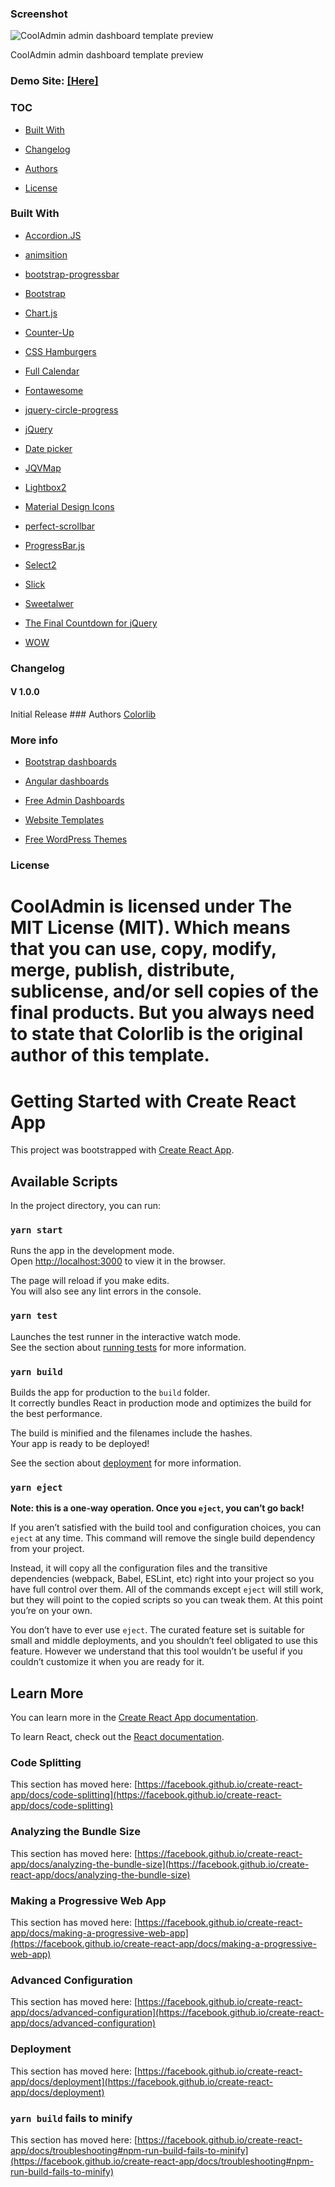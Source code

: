 ### Screenshot

![CoolAdmin admin dashboard template preview](media/9606031aabebde32fa96edeff071a132.jpg)

CoolAdmin admin dashboard template preview

### Demo Site: [[Here]](https://colorlib.com/polygon/cooladmin/index.html)

### TOC

- [Built With](#built-with)

- [Changelog](#changelog)

- [Authors](#authors)

- [License](#license)

### Built With

- [Accordion.JS](https://github.com/awps/Accordion.JS)

- [animsition](http://blivesta.github.io/animsition)

- [bootstrap-progressbar](https://github.com/minddust/bootstrap-progressbar)

- [Bootstrap](http://getbootstrap.com/)

- [Chart.js](http://www.chartjs.org/)

- [Counter-Up](https://github.com/bfintal/Counter-Up)

- [CSS Hamburgers](https://github.com/jonsuh/hamburgers)

- [Full Calendar](https://fullcalendar.io)

- [Fontawesome](http://fontawesome.io/)

- [jquery-circle-progress](http://kottenator.github.io/jquery-circle-progress/)

- [jQuery](https://jquery.com/)

- [Date picker](https://www.jqueryscript.net/time-clock/Date-Time-Picker-Bootstrap-4.html)

- [JQVMap](https://jqvmap.com/)

- [Lightbox2](https://github.com/lokesh/lightbox2)

- [Material Design
  Icons](https://github.com/Templarian/MaterialDesign-Webfont)

- [perfect-scrollbar](https://github.com/utatti/perfect-scrollbar)

- [ProgressBar.js](https://github.com/kimmobrunfeldt/progressbar.js)

- [Select2](https://github.com/select2/select2)

- [Slick](http://kenwheeler.github.io/slick/)

- [Sweetalwer](https://github.com/sweetalert2/sweetalert2)

- [The Final Countdown for jQuery](http://hilios.github.io/jQuery.countdown/)

- [WOW](https://github.com/matthieua/WOW)

### Changelog

#### V 1.0.0

Initial Release \#\#\# Authors [Colorlib](https://colorlib.com)

### More info

- [Bootstrap
  dashboards](https://colorlib.com/wp/free-bootstrap-admin-dashboard-templates/)

- [Angular dashboards](https://colorlib.com/wp/angularjs-admin-templates/)

- [Free Admin
  Dashboards](https://colorlib.com/wp/free-html5-admin-dashboard-templates/)

- [Website Templates](https://colorlib.com/wp/templates/)

- [Free WordPress Themes](https://colorlib.com/wp/free-wordpress-themes/)

### License

CoolAdmin is licensed under The MIT License (MIT). Which means that you can use,
copy, modify, merge, publish, distribute, sublicense, and/or sell copies of the
final products. But you always need to state that Colorlib is the original
author of this template.
=======

# Getting Started with Create React App

This project was bootstrapped with [Create React App](https://github.com/facebook/create-react-app).

## Available Scripts

In the project directory, you can run:

### `yarn start`

Runs the app in the development mode.\
Open [http://localhost:3000](http://localhost:3000) to view it in the browser.

The page will reload if you make edits.\
You will also see any lint errors in the console.

### `yarn test`

Launches the test runner in the interactive watch mode.\
See the section about [running tests](https://facebook.github.io/create-react-app/docs/running-tests) for more information.

### `yarn build`

Builds the app for production to the `build` folder.\
It correctly bundles React in production mode and optimizes the build for the best performance.

The build is minified and the filenames include the hashes.\
Your app is ready to be deployed!

See the section about [deployment](https://facebook.github.io/create-react-app/docs/deployment) for more information.

### `yarn eject`

**Note: this is a one-way operation. Once you `eject`, you can’t go back!**

If you aren’t satisfied with the build tool and configuration choices, you can `eject` at any time. This command will remove the single build dependency from your project.

Instead, it will copy all the configuration files and the transitive dependencies (webpack, Babel, ESLint, etc) right into your project so you have full control over them. All of the commands except `eject` will still work, but they will point to the copied scripts so you can tweak them. At this point you’re on your own.

You don’t have to ever use `eject`. The curated feature set is suitable for small and middle deployments, and you shouldn’t feel obligated to use this feature. However we understand that this tool wouldn’t be useful if you couldn’t customize it when you are ready for it.

## Learn More

You can learn more in the [Create React App documentation](https://facebook.github.io/create-react-app/docs/getting-started).

To learn React, check out the [React documentation](https://reactjs.org/).

### Code Splitting

This section has moved here: [https://facebook.github.io/create-react-app/docs/code-splitting](https://facebook.github.io/create-react-app/docs/code-splitting)

### Analyzing the Bundle Size

This section has moved here: [https://facebook.github.io/create-react-app/docs/analyzing-the-bundle-size](https://facebook.github.io/create-react-app/docs/analyzing-the-bundle-size)

### Making a Progressive Web App

This section has moved here: [https://facebook.github.io/create-react-app/docs/making-a-progressive-web-app](https://facebook.github.io/create-react-app/docs/making-a-progressive-web-app)

### Advanced Configuration

This section has moved here: [https://facebook.github.io/create-react-app/docs/advanced-configuration](https://facebook.github.io/create-react-app/docs/advanced-configuration)

### Deployment

This section has moved here: [https://facebook.github.io/create-react-app/docs/deployment](https://facebook.github.io/create-react-app/docs/deployment)

### `yarn build` fails to minify

This section has moved here: [https://facebook.github.io/create-react-app/docs/troubleshooting#npm-run-build-fails-to-minify](https://facebook.github.io/create-react-app/docs/troubleshooting#npm-run-build-fails-to-minify)
